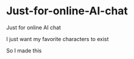 # Just-for-online-AI-chat
<p>Just for online AI chat</p>
<p>I just want my favorite characters to exist</p>
<p>So I made this</p>
